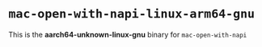 # `mac-open-with-napi-linux-arm64-gnu`

This is the **aarch64-unknown-linux-gnu** binary for `mac-open-with-napi`
